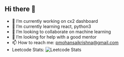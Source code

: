 ## Hi there 👋

<!--
**prathap442/prathap442** is a ✨ _special_ ✨ repository because its `README.md` (this file) appears on your GitHub profile.

Here are some ideas to get you started:

- 🔭 I’m currently working on ...
- 🌱 I’m currently learning ...
- 👯 I’m looking to collaborate on ...
- 🤔 I’m looking for help with ...
- 💬 Ask me about ...
- 📫 How to reach me: ...
- 😄 Pronouns: ...
- ⚡ Fun fact: ...
-->
- 🔭 I’m currently working on cx2 dashboard
- 🌱 I’m currently learning react, python3
- 👯 I’m looking to collaborate on machine learning
- 🤔 I’m looking for help with a good mentor
- 📫 How to reach me: pmohansaikrishna@gmail.com
- Leetcode Stats:
![Leetcode Stats](https://leetcode.com/pmohansaikrishna/)
